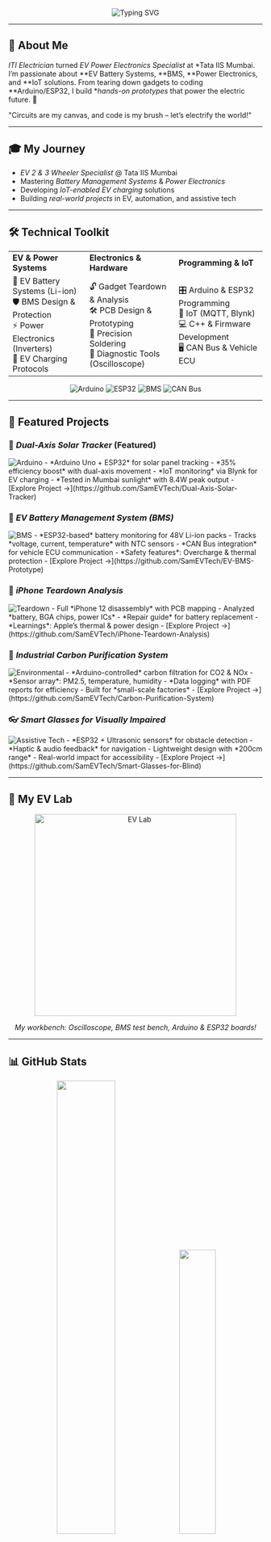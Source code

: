 <div align="center">
  <img src="https://readme-typing-svg.herokuapp.com?font=Fira+Code&pause=1000&color=00D4FF&center=true&vCenter=true&width=435&lines=Hey+There!+I'm+Sam...;EV+Specialist+%40+Tata+IIS+Mumbai;Power+Electronics+%26+BMS+Engineer;Arduino+%26+ESP32+Innovator;Building+the+Electric+Future!+%F0%9F%9A%97%E2%9A%A1%EF%B8%8F" alt="Typing SVG" />
</div>

---

## 🔋 About Me
*ITI Electrician* turned *EV Power Electronics Specialist* at *Tata IIS Mumbai. I’m passionate about **EV Battery Systems, **BMS, **Power Electronics, and **IoT solutions. From tearing down gadgets to coding **Arduino/ESP32, I build **hands-on prototypes* that power the electric future. 🚀

"Circuits are my canvas, and code is my brush – let’s electrify the world!"

---

## 🎓 My Journey
- *EV 2 & 3 Wheeler Specialist* @ Tata IIS Mumbai
- Mastering *Battery Management Systems* & *Power Electronics*
- Developing *IoT-enabled EV charging* solutions
- Building *real-world projects* in EV, automation, and assistive tech

---

## 🛠️ Technical Toolkit
<table>
  <tr>
    <td><b>EV & Power Systems</b></td>
    <td><b>Electronics & Hardware</b></td>
    <td><b>Programming & IoT</b></td>
  </tr>
  <tr>
    <td>
      🔋 EV Battery Systems (Li-ion)<br>
      🛡️ BMS Design & Protection<br>
      ⚡ Power Electronics (Inverters)<br>
      🔌 EV Charging Protocols
    </td>
    <td>
      🔓 Gadget Teardown & Analysis<br>
      🛠️ PCB Design & Prototyping<br>
      📐 Precision Soldering<br>
      🔧 Diagnostic Tools (Oscilloscope)
    </td>
    <td>
      🎛️ Arduino & ESP32 Programming<br>
      📡 IoT (MQTT, Blynk)<br>
      💻 C++ & Firmware Development<br>
      🖥️ CAN Bus & Vehicle ECU
    </td>
  </tr>
</table>

<div align="center">
  <img src="https://img.shields.io/badge/Arduino-00979D?style=flat-square&logo=arduino&logoColor=white" alt="Arduino" />
  <img src="https://img.shields.io/badge/ESP32-3C92D3?style=flat-square&logo=esp32&logoColor=white" alt="ESP32" />
  <img src="https://img.shields.io/badge/BMS-4CAF50?style=flat-square&logo=voltmeter&logoColor=white" alt="BMS" />
  <img src="https://img.shields.io/badge/CAN-Bus-2196F3?style=flat-square&logo=car&logoColor=white" alt="CAN Bus" />
</div>

---

## 🚀 Featured Projects

### 🔆 *Dual-Axis Solar Tracker* (Featured)
<img src="https://img.shields.io/badge/Arduino-00979D?style=flat-square&logo=arduino&logoColor=white" alt="Arduino" />
- *Arduino Uno + ESP32* for solar panel tracking
- *35% efficiency boost* with dual-axis movement
- *IoT monitoring* via Blynk for EV charging
- *Tested in Mumbai sunlight* with 8.4W peak output
- [Explore Project →](https://github.com/SamEVTech/Dual-Axis-Solar-Tracker)

### 🔋 *EV Battery Management System (BMS)*
<img src="https://img.shields.io/badge/BMS-4CAF50?style=flat-square&logo=voltmeter&logoColor=white" alt="BMS" />
- *ESP32-based* battery monitoring for 48V Li-ion packs
- Tracks *voltage, current, temperature* with NTC sensors
- *CAN Bus integration* for vehicle ECU communication
- *Safety features*: Overcharge & thermal protection
- [Explore Project →](https://github.com/SamEVTech/EV-BMS-Prototype)

### 📱 *iPhone Teardown Analysis*
<img src="https://img.shields.io/badge/Teardown-FF6B35?style=flat-square&logo=tools&logoColor=white" alt="Teardown" />
- Full *iPhone 12 disassembly* with PCB mapping
- Analyzed *battery, BGA chips, power ICs*
- *Repair guide* for battery replacement
- *Learnings*: Apple’s thermal & power design
- [Explore Project →](https://github.com/SamEVTech/iPhone-Teardown-Analysis)

### 🌿 *Industrial Carbon Purification System*
<img src="https://img.shields.io/badge/Environmental-228B22?style=flat-square&logo=leaf&logoColor=white" alt="Environmental" />
- *Arduino-controlled* carbon filtration for CO2 & NOx
- *Sensor array*: PM2.5, temperature, humidity
- *Data logging* with PDF reports for efficiency
- Built for *small-scale factories*
- [Explore Project →](https://github.com/SamEVTech/Carbon-Purification-System)

### 👓 *Smart Glasses for Visually Impaired*
<img src="https://img.shields.io/badge/Assistive-Tech-800080?style=flat-square&logo=eye&logoColor=white" alt="Assistive Tech" />
- *ESP32 + Ultrasonic sensors* for obstacle detection
- *Haptic & audio feedback* for navigation
- Lightweight design with *200cm range*
- Real-world impact for accessibility
- [Explore Project →](https://github.com/SamEVTech/Smart-Glasses-for-Blind)

---

## 📸 My EV Lab
<div align="center">
  <img src="https://github.com/SamEVTech/SamEVTech/blob/main/ev_lab.jpg?raw=true" width="400" alt="EV Lab" />
  <p><i>My workbench: Oscilloscope, BMS test bench, Arduino & ESP32 boards!</i></p>
</div>

---

## 📊 GitHub Stats
<div align="center">
  <img src="https://github-readme-stats.vercel.app/api?username=SamEVTech&show_icons=true&theme=radical&hide_border=true&title_color=00D4FF&text_color=FFFFFF&bg_color=0D1117" width="48%" />
  <img src="https://github-readme-streak-stats.herokuapp.com/?user=SamEVTech&theme=radical&hide_border=true" width="38%" />
</div>

---

## 🏆 Lessons from the Lab
- *BMS is about safety first, then efficiency* 🔋
- *ESP32’s WiFi is powerful but needs power management* 📡
- *Teardowns reveal engineering secrets* 🔓
- *Every prototype failure teaches a new trick* 💡
- *Sustainable tech starts with small, practical solutions* 🌿

---

## 🌐 Connect with Me
<div align="center">
  <a href="mailto:samirmulla2007@gmail.com">
    <img src="https://img.shields.io/badge/Gmail-D14836?style=flat-square&logo=gmail&logoColor=white" alt="Gmail" />
  </a>
  <a href="https://www.linkedin.com/in/sam-evtech-451520380?utm_source=share&utm_campaign=share_via&utm_content=profile&utm_medium=android_app">
    <img src="https://img.shields.io/badge/LinkedIn-0077B5?style=flat-square&logo=linkedin&logoColor=white" alt="LinkedIn" />
  </a>
  <a href="https://instagram.com/_samir_m___">
    <img src="https://img.shields.io/badge/Instagram-E4405F?style=flat-square&logo=instagram&logoColor=white" alt="Instagram" />
  </a>
</div>

---

⚡️ Hands-on EV Specialist | IoT Innovator | Powering the Electric Revolution
